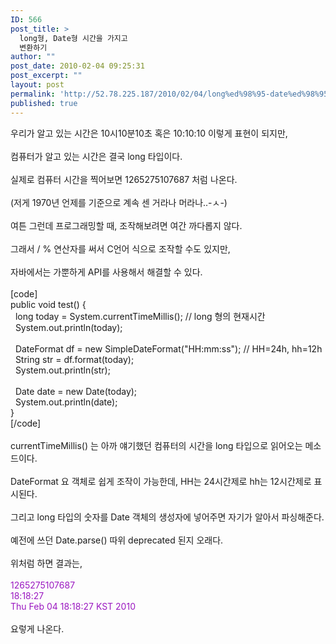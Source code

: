 ```yaml
---
ID: 566
post_title: >
  long형, Date형 시간을 가지고
  변환하기
author: ""
post_date: 2010-02-04 09:25:31
post_excerpt: ""
layout: post
permalink: 'http://52.78.225.187/2010/02/04/long%ed%98%95-date%ed%98%95-%ec%8b%9c%ea%b0%84%ec%9d%84-%ea%b0%80%ec%a7%80%ea%b3%a0-%eb%b3%80%ed%99%98%ed%95%98%ea%b8%b0/'
published: true
---
```

우리가 알고 있는 시간은 10시10분10초 혹은 10:10:10 이렇게 표현이 되지만,<br><br>컴퓨터가 알고 있는 시간은 결국 long 타입이다.<br><br>실제로 컴퓨터 시간을 찍어보면 1265275107687 처럼 나온다.<br><br>(저게 1970년 언제를 기준으로 계속 센 거라나 머라나..-ㅅ-)<br><br>여튼 그런데 프로그래밍할 때, 조작해보려면 여간 까다롭지 않다.<br><br>그래서 / % 연산자를 써서 C언어 식으로 조작할 수도 있지만,<br><br>자바에서는 가뿐하게 API를 사용해서 해결할 수 있다.<br><br>[code]<br>public void test() {<br>&nbsp; long today = System.currentTimeMillis(); // long 형의 현재시간<br>&nbsp; System.out.println(today);<br>&nbsp; <br>&nbsp; DateFormat df = new SimpleDateFormat("HH:mm:ss"); // HH=24h, hh=12h<br>&nbsp; String str = df.format(today);<br>&nbsp; System.out.println(str);<br>&nbsp; <br>&nbsp; Date date = new Date(today);<br>&nbsp; System.out.println(date);<br>}<br>[/code]<br><br>currentTimeMillis() 는 아까 얘기했던 컴퓨터의 시간을 long 타입으로 읽어오는 메소드이다.<br><br>DateFormat 요 객체로 쉽게 조작이 가능한데, HH는 24시간제로 hh는 12시간제로 표시된다.<br><br>그리고 long 타입의 숫자를 Date 객체의 생성자에 넣어주면 자기가 알아서 파싱해준다.<br><br>예전에 쓰던 Date.parse() 따위 deprecated 된지 오래다.<br><br>위처럼 하면 결과는,<br><br><font color="#9b18c1">1265275107687<br>18:18:27<br>Thu Feb 04 18:18:27 KST 2010</font><br><br>요렇게 나온다.